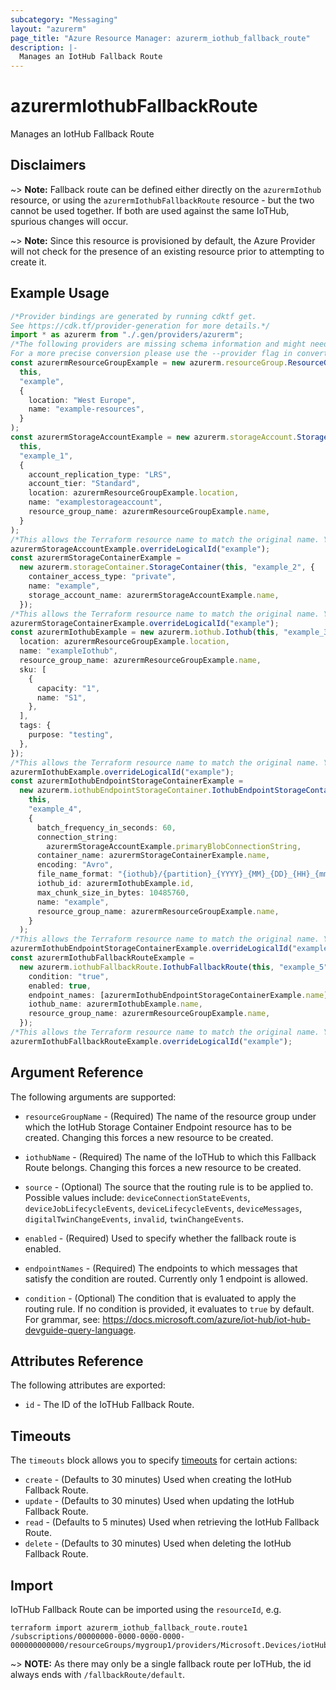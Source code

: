 ```yaml
---
subcategory: "Messaging"
layout: "azurerm"
page_title: "Azure Resource Manager: azurerm_iothub_fallback_route"
description: |-
  Manages an IotHub Fallback Route
---
```


# azurermIothubFallbackRoute

Manages an IotHub Fallback Route

## Disclaimers

\~> **Note:** Fallback route can be defined either directly on the `azurermIothub` resource, or using the `azurermIothubFallbackRoute` resource - but the two cannot be used together. If both are used against the same IoTHub, spurious changes will occur.

\~> **Note:** Since this resource is provisioned by default, the Azure Provider will not check for the presence of an existing resource prior to attempting to create it.

## Example Usage

```typescript
/*Provider bindings are generated by running cdktf get.
See https://cdk.tf/provider-generation for more details.*/
import * as azurerm from "./.gen/providers/azurerm";
/*The following providers are missing schema information and might need manual adjustments to synthesize correctly: azurerm.
For a more precise conversion please use the --provider flag in convert.*/
const azurermResourceGroupExample = new azurerm.resourceGroup.ResourceGroup(
  this,
  "example",
  {
    location: "West Europe",
    name: "example-resources",
  }
);
const azurermStorageAccountExample = new azurerm.storageAccount.StorageAccount(
  this,
  "example_1",
  {
    account_replication_type: "LRS",
    account_tier: "Standard",
    location: azurermResourceGroupExample.location,
    name: "examplestorageaccount",
    resource_group_name: azurermResourceGroupExample.name,
  }
);
/*This allows the Terraform resource name to match the original name. You can remove the call if you don't need them to match.*/
azurermStorageAccountExample.overrideLogicalId("example");
const azurermStorageContainerExample =
  new azurerm.storageContainer.StorageContainer(this, "example_2", {
    container_access_type: "private",
    name: "example",
    storage_account_name: azurermStorageAccountExample.name,
  });
/*This allows the Terraform resource name to match the original name. You can remove the call if you don't need them to match.*/
azurermStorageContainerExample.overrideLogicalId("example");
const azurermIothubExample = new azurerm.iothub.Iothub(this, "example_3", {
  location: azurermResourceGroupExample.location,
  name: "exampleIothub",
  resource_group_name: azurermResourceGroupExample.name,
  sku: [
    {
      capacity: "1",
      name: "S1",
    },
  ],
  tags: {
    purpose: "testing",
  },
});
/*This allows the Terraform resource name to match the original name. You can remove the call if you don't need them to match.*/
azurermIothubExample.overrideLogicalId("example");
const azurermIothubEndpointStorageContainerExample =
  new azurerm.iothubEndpointStorageContainer.IothubEndpointStorageContainer(
    this,
    "example_4",
    {
      batch_frequency_in_seconds: 60,
      connection_string:
        azurermStorageAccountExample.primaryBlobConnectionString,
      container_name: azurermStorageContainerExample.name,
      encoding: "Avro",
      file_name_format: "{iothub}/{partition}_{YYYY}_{MM}_{DD}_{HH}_{mm}",
      iothub_id: azurermIothubExample.id,
      max_chunk_size_in_bytes: 10485760,
      name: "example",
      resource_group_name: azurermResourceGroupExample.name,
    }
  );
/*This allows the Terraform resource name to match the original name. You can remove the call if you don't need them to match.*/
azurermIothubEndpointStorageContainerExample.overrideLogicalId("example");
const azurermIothubFallbackRouteExample =
  new azurerm.iothubFallbackRoute.IothubFallbackRoute(this, "example_5", {
    condition: "true",
    enabled: true,
    endpoint_names: [azurermIothubEndpointStorageContainerExample.name],
    iothub_name: azurermIothubExample.name,
    resource_group_name: azurermResourceGroupExample.name,
  });
/*This allows the Terraform resource name to match the original name. You can remove the call if you don't need them to match.*/
azurermIothubFallbackRouteExample.overrideLogicalId("example");

```

## Argument Reference

The following arguments are supported:

*   `resourceGroupName` - (Required) The name of the resource group under which the IotHub Storage Container Endpoint resource has to be created. Changing this forces a new resource to be created.

*   `iothubName` - (Required) The name of the IoTHub to which this Fallback Route belongs. Changing this forces a new resource to be created.

*   `source` - (Optional) The source that the routing rule is to be applied to. Possible values include: `deviceConnectionStateEvents`, `deviceJobLifecycleEvents`, `deviceLifecycleEvents`, `deviceMessages`, `digitalTwinChangeEvents`, `invalid`, `twinChangeEvents`.

*   `enabled` - (Required) Used to specify whether the fallback route is enabled.

*   `endpointNames` - (Required) The endpoints to which messages that satisfy the condition are routed. Currently only 1 endpoint is allowed.

*   `condition` - (Optional) The condition that is evaluated to apply the routing rule. If no condition is provided, it evaluates to `true` by default. For grammar, see: <https://docs.microsoft.com/azure/iot-hub/iot-hub-devguide-query-language>.

## Attributes Reference

The following attributes are exported:

* `id` - The ID of the IoTHub Fallback Route.

## Timeouts

The `timeouts` block allows you to specify [timeouts](https://www.terraform.io/language/resources/syntax#operation-timeouts) for certain actions:

* `create` - (Defaults to 30 minutes) Used when creating the IotHub Fallback Route.
* `update` - (Defaults to 30 minutes) Used when updating the IotHub Fallback Route.
* `read` - (Defaults to 5 minutes) Used when retrieving the IotHub Fallback Route.
* `delete` - (Defaults to 30 minutes) Used when deleting the IotHub Fallback Route.

## Import

IoTHub Fallback Route can be imported using the `resourceId`, e.g.

```console
terraform import azurerm_iothub_fallback_route.route1 /subscriptions/00000000-0000-0000-0000-000000000000/resourceGroups/mygroup1/providers/Microsoft.Devices/iotHubs/hub1/fallbackRoute/default
```

\~> **NOTE:** As there may only be a single fallback route per IoTHub, the id always ends with `/fallbackRoute/default`.
